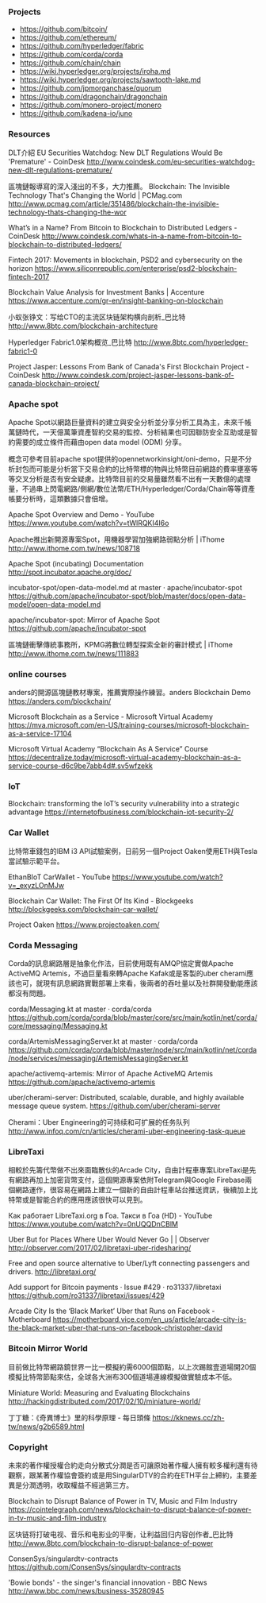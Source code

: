 ### Projects
* https://github.com/bitcoin/
* https://github.com/ethereum/
* https://github.com/hyperledger/fabric
* https://github.com/corda/corda
* https://github.com/chain/chain
* https://wiki.hyperledger.org/projects/iroha.md
* https://wiki.hyperledger.org/projects/sawtooth-lake.md
* https://github.com/jpmorganchase/quorum
* https://github.com/dragonchain/dragonchain
* https://github.com/monero-project/monero
* https://github.com/kadena-io/juno

### Resources

DLT介紹 EU Securities Watchdog: New DLT Regulations Would Be 'Premature' - CoinDesk  http://www.coindesk.com/eu-securities-watchdog-new-dlt-regulations-premature/

區塊鏈報導寫的深入淺出的不多，大力推薦。 Blockchain: The Invisible Technology That's Changing the World | PCMag.com  http://www.pcmag.com/article/351486/blockchain-the-invisible-technology-thats-changing-the-wor

What’s in a Name? From Bitcoin to Blockchain to Distributed Ledgers - CoinDesk  http://www.coindesk.com/whats-in-a-name-from-bitcoin-to-blockchain-to-distributed-ledgers/

Fintech 2017: Movements in blockchain, PSD2 and cybersecurity on the horizon https://www.siliconrepublic.com/enterprise/psd2-blockchain-fintech-2017

Blockchain Value Analysis for Investment Banks | Accenture https://www.accenture.com/gr-en/insight-banking-on-blockchain

小蚁张铮文：写给CTO的主流区块链架构横向剖析_巴比特 http://www.8btc.com/blockchain-architecture

Hyperledger Fabric1.0架构概览_巴比特 http://www.8btc.com/hyperledger-fabric1-0

Project Jasper: Lessons From Bank of Canada's First Blockchain Project - CoinDesk  http://www.coindesk.com/project-jasper-lessons-bank-of-canada-blockchain-project/

### Apache spot

Apache Spot以網路巨量資料的建立與安全分析並分享分析工具為主，未來千帳萬鏈時代，一天億萬筆資產智約交易的監控、分析結果也可因聯防安全互助或是智約需要的成立條件而藉由open data model (ODM) 分享。

概念可參考目前apache spot提供的opennetworkinsight/oni-demo，只是不分析封包而可能是分析當下交易合約的比特幣標的物與比特幣目前網路的費率壅塞等等交叉分析是否有安全疑慮。比特幣目前的交易量雖然看不出有一天數億的處理量，不過串上閃電網路/側網/數位法幣/ETH/Hyperledger/Corda/Chain等等資產帳要分析時，這類數據只會倍增。

Apache Spot Overview and Demo - YouTube  https://www.youtube.com/watch?v=tWlRQKI4I6o

Apache推出新開源專案Spot，用機器學習加強網路弱點分析 | iThome  http://www.ithome.com.tw/news/108718

Apache Spot (incubating) Documentation  http://spot.incubator.apache.org/doc/

incubator-spot/open-data-model.md at master · apache/incubator-spot https://github.com/apache/incubator-spot/blob/master/docs/open-data-model/open-data-model.md

apache/incubator-spot: Mirror of Apache Spot https://github.com/apache/incubator-spot

區塊鏈衝擊傳統事務所，KPMG將數位轉型探索全新的審計模式 | iThome  http://www.ithome.com.tw/news/111883

### online courses

anders的開源區塊鏈教材專案，推薦實際操作練習。anders Blockchain Demo https://anders.com/blockchain/

Microsoft Blockchain as a Service - Microsoft Virtual Academy  https://mva.microsoft.com/en-US/training-courses/microsoft-blockchain-as-a-service-17104

Microsoft Virtual Academy “Blockchain As A Service” Course https://decentralize.today/microsoft-virtual-academy-blockchain-as-a-service-course-d6c9be7abb4d#.sv5wfzekk

### IoT

Blockchain: transforming the IoT’s security vulnerability into a strategic advantage  https://internetofbusiness.com/blockchain-iot-security-2/

### Car Wallet

比特幣車錢包的IBM i3 API試驗案例，日前另一個Project Oaken使用ETH與Tesla當試驗示範平台。

EthanBIoT CarWallet - YouTube https://www.youtube.com/watch?v=_exyzLOnMJw

Blockchain Car Wallet: The First Of Its Kind - Blockgeeks http://blockgeeks.com/blockchain-car-wallet/

Project Oaken https://www.projectoaken.com/

### Corda Messaging

Corda的訊息網路層是抽象化作法，目前使用既有AMQP協定實做Apache ActiveMQ Artemis，不過巨量看來轉Apache Kafak或是客製的uber cherami應該也可，就現有訊息網路實戰部署上來看，後兩者的吞吐量以及社群開發動能應該都沒有問題。

corda/Messaging.kt at master · corda/corda  https://github.com/corda/corda/blob/master/core/src/main/kotlin/net/corda/core/messaging/Messaging.kt

corda/ArtemisMessagingServer.kt at master · corda/corda  https://github.com/corda/corda/blob/master/node/src/main/kotlin/net/corda/node/services/messaging/ArtemisMessagingServer.kt

apache/activemq-artemis: Mirror of Apache ActiveMQ Artemis  https://github.com/apache/activemq-artemis

uber/cherami-server: Distributed, scalable, durable, and highly available message queue system.  https://github.com/uber/cherami-server

Cherami：Uber Engineering的可持续和可扩展的任务队列  http://www.infoq.com/cn/articles/cherami-uber-engineering-task-queue

### LibreTaxi

相較於先籌代幣做不出來面臨散伙的Arcade City，自由計程車專案LibreTaxi是先有網路再加上加密貨幣支付，這個開源專案依附Telegram與Google Firebase兩個網路運作，很容易在網路上建立一個新的自由計程車站台推送資訊，後續加上比特幣或是智能合約的應用應該很快可以見到。

Как работает LibreTaxi.org в Гоа. Такси в Гоа (HD) - YouTube  https://www.youtube.com/watch?v=0nUQQDnCBlM

Uber But for Places Where Uber Would Never Go | | Observer  http://observer.com/2017/02/libretaxi-uber-ridesharing/

Free and open source alternative to Uber/Lyft connecting passengers and drivers.  http://libretaxi.org/

Add support for Bitcoin payments · Issue #429 · ro31337/libretaxi https://github.com/ro31337/libretaxi/issues/429

Arcade City Is the ‘Black Market’ Uber that Runs on Facebook - Motherboard  https://motherboard.vice.com/en_us/article/arcade-city-is-the-black-market-uber-that-runs-on-facebook-christopher-david

### Bitcoin Mirror World

目前做比特幣網路鏡世界一比一模擬約需6000個節點，以上次踢館壹道場開20個模擬比特幣節點來估，全球各大洲布300個道場連線模擬做實驗成本不低。

Miniature World: Measuring and Evaluating Blockchains  http://hackingdistributed.com/2017/02/10/miniature-world/

丁丁糖：《奇異博士》里的科學原理 - 每日頭條  https://kknews.cc/zh-tw/news/g2b6589.html

### Copyright

未來的著作權授權合約走向分散式分潤是否可讓原始著作權人擁有較多權利還有待觀察，跟某著作權協會簽約或是用SingularDTV的合約在ETH平台上締約，主要差異是分潤透明，收取權益不經過第三方。

Blockchain to Disrupt Balance of Power in TV, Music and Film Industry  https://cointelegraph.com/news/blockchain-to-disrupt-balance-of-power-in-tv-music-and-film-industry

区块链将打破电视、音乐和电影业的平衡，让利益回归内容创作者_巴比特  http://www.8btc.com/blockchain-to-disrupt-balance-of-power

ConsenSys/singulardtv-contracts  https://github.com/ConsenSys/singulardtv-contracts

'Bowie bonds' - the singer's financial innovation - BBC News  http://www.bbc.com/news/business-35280945
